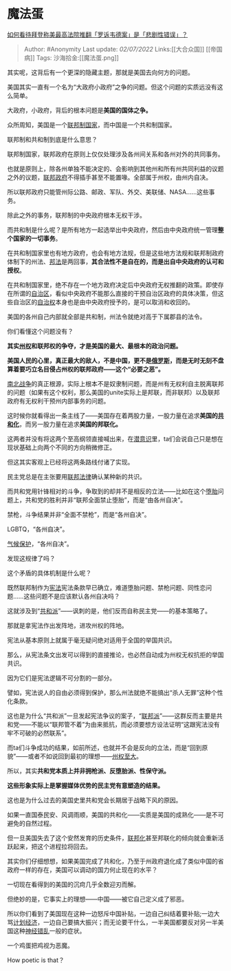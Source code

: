 # 魔法蛋
[如何看待拜登称美最高法院推翻「罗诉韦德案」是「悲剧性错误」？](https://www.zhihu.com/question/539543493/answer/2545809745)

> Author: #Anonymity
> Last update: *02/07/2022*
> Links:[[大合众国]] [[帝国病]]
> Tags:
> 沙海拾金:[[魔法蛋.png]]

其实呢，这背后有一个更深的隐藏主题，那就是美国去向何方的问题。

美国其实一直有一个名为“大政府小政府”之争的问题。但这个问题的实质远没有这么简单。

大政府，小政府，背后的根本问题是**美国的国体之争。**

众所周知，美国是一个[联邦制国家](https://www.zhihu.com/search?q=%E8%81%94%E9%82%A6%E5%88%B6%E5%9B%BD%E5%AE%B6&search_source=Entity&hybrid_search_source=Entity&hybrid_search_extra=%7B%22sourceType%22%3A%22answer%22%2C%22sourceId%22%3A2545809745%7D)，而中国是一个共和制国家。

联邦制和共和制到底是什么意思？

联邦制国家，联邦政府在原则上仅仅处理涉及各州间关系和各州对外的共同事务。

也就是原则上，除各州单独不能决定的、会影响到其他州和所有州共同利益的议题之外的议题，[联邦政府](https://www.zhihu.com/search?q=%E8%81%94%E9%82%A6%E6%94%BF%E5%BA%9C&search_source=Entity&hybrid_search_source=Entity&hybrid_search_extra=%7B%22sourceType%22%3A%22answer%22%2C%22sourceId%22%3A2545809745%7D)不得插手甚至不能置喙。全部属于州权，由州内自决。

所以联邦政府只能管州际公路、邮政、军队、外交、美联储、NASA……这些事务。

除此之外的事务，联邦制的中央政府根本无权干涉。

而共和制是什么呢？是所有地方一起选举出中央政府，然后由中央政府统一管理**整个国家的一切事务**。

在共和制国家里也有地方政府，也会有地方法规，但是这些地方法规和联邦制政府体制下的州法、[邦法](https://www.zhihu.com/search?q=%E9%82%A6%E6%B3%95&search_source=Entity&hybrid_search_source=Entity&hybrid_search_extra=%7B%22sourceType%22%3A%22answer%22%2C%22sourceId%22%3A2545809745%7D)是两回事，**其合法性不是自在的，而是出自中央政府的认可和授权**。

在共和制国家里，绝不存在一个地方政府决定后中央政府无权推翻的政策。即使存在所谓的[自治区](https://www.zhihu.com/search?q=%E8%87%AA%E6%B2%BB%E5%8C%BA&search_source=Entity&hybrid_search_source=Entity&hybrid_search_extra=%7B%22sourceType%22%3A%22answer%22%2C%22sourceId%22%3A2545809745%7D)，看似中央政府不能那么直接的干预自治区政府的具体决策，但这些自治区的[自治权](https://www.zhihu.com/search?q=%E8%87%AA%E6%B2%BB%E6%9D%83&search_source=Entity&hybrid_search_source=Entity&hybrid_search_extra=%7B%22sourceType%22%3A%22answer%22%2C%22sourceId%22%3A2545809745%7D)本身也是由中央政府授予的，是可以取消和收回的。

美国的各州自己内部就全部是共和制，州法令就绝对高于下属郡县的法令。

你们看懂这个问题没有？

**其实[州权](https://www.zhihu.com/search?q=%E5%B7%9E%E6%9D%83&search_source=Entity&hybrid_search_source=Entity&hybrid_search_extra=%7B%22sourceType%22%3A%22answer%22%2C%22sourceId%22%3A2545809745%7D)和联邦权的争夺，才是美国的最大、最根本的政治问题。**

**美国人民的心里，真正最大的敌人，不是中国，更不是[俄罗斯](https://www.zhihu.com/search?q=%E4%BF%84%E7%BD%97%E6%96%AF&search_source=Entity&hybrid_search_source=Entity&hybrid_search_extra=%7B%22sourceType%22%3A%22answer%22%2C%22sourceId%22%3A2545809745%7D)，而是无时无刻不盘算着要巧立名目侵占州权的联邦政府——这个“必要之恶”。**

[南北战争](https://www.zhihu.com/search?q=%E5%8D%97%E5%8C%97%E6%88%98%E4%BA%89&search_source=Entity&hybrid_search_source=Entity&hybrid_search_extra=%7B%22sourceType%22%3A%22answer%22%2C%22sourceId%22%3A2545809745%7D)的真正根源，实际上根本不是奴隶制问题，而是州有无权利自主脱离联邦的问题（如果有这个权利，那么美国的unite实际上是邦联，而非联邦）以及联邦政府有无权利干预州内部事务的问题。

这时候你就看得出一条主线了——美国存在着两股力量，一股力量在追求**美国的[共和化](https://www.zhihu.com/search?q=%E5%85%B1%E5%92%8C%E5%8C%96&search_source=Entity&hybrid_search_source=Entity&hybrid_search_extra=%7B%22sourceType%22%3A%22answer%22%2C%22sourceId%22%3A2545809745%7D)**，而另一股力量在追求**美国的邦联化。**

这两者并没有将这两个至高纲领直接喊出来，在[潜意识](https://www.zhihu.com/search?q=%E6%BD%9C%E6%84%8F%E8%AF%86&search_source=Entity&hybrid_search_source=Entity&hybrid_search_extra=%7B%22sourceType%22%3A%22answer%22%2C%22sourceId%22%3A2545809745%7D)里，ta们会说自己只是想在现状基础上向两个不同的方向稍微修正。

但这其实客观上已经将这两条路线付诸了实现。

民主党总是在主张要用[联邦法律](https://www.zhihu.com/search?q=%E8%81%94%E9%82%A6%E6%B3%95%E5%BE%8B&search_source=Entity&hybrid_search_source=Entity&hybrid_search_extra=%7B%22sourceType%22%3A%22answer%22%2C%22sourceId%22%3A2545809745%7D)确认某种新的共识。

而共和党用针锋相对的斗争，争取到的却并不是相反的立法——比如在这个[堕胎](https://www.zhihu.com/search?q=%E5%A0%95%E8%83%8E&search_source=Entity&hybrid_search_source=Entity&hybrid_search_extra=%7B%22sourceType%22%3A%22answer%22%2C%22sourceId%22%3A2545809745%7D)问题上，共和党的胜利并非“联邦全面禁止堕胎”，而是“由各州自决”。

禁枪，斗争结果并非“全面不禁枪”，而是“各州自决”。

LGBTQ，“各州自决”。

[气候保护](https://www.zhihu.com/search?q=%E6%B0%94%E5%80%99%E4%BF%9D%E6%8A%A4&search_source=Entity&hybrid_search_source=Entity&hybrid_search_extra=%7B%22sourceType%22%3A%22answer%22%2C%22sourceId%22%3A2545809745%7D)，“各州自决”。

发现这规律了吗？

这个矛盾的具体机制是什么呢？

既然联邦制作为[宪法](https://www.zhihu.com/search?q=%E5%AE%AA%E6%B3%95&search_source=Entity&hybrid_search_source=Entity&hybrid_search_extra=%7B%22sourceType%22%3A%22answer%22%2C%22sourceId%22%3A2545809745%7D)宪法条款早已确立，难道堕胎问题、禁枪问题、同性恋问题……这些问题不是应该默认各州自决吗？

这就涉及到“[共和派](https://www.zhihu.com/search?q=%E5%85%B1%E5%92%8C%E6%B4%BE&search_source=Entity&hybrid_search_source=Entity&hybrid_search_extra=%7B%22sourceType%22%3A%22answer%22%2C%22sourceId%22%3A2545809745%7D)”——讽刺的是，他们反而自称民主党——的基本策略了。

那就是拿宪法作出发阵地，进攻州权的阵地。

宪法从基本原则上就属于毫无疑问绝对适用于全国的举国共识。

那么，从宪法条文出发可以得到的直接推论，也必然自动成为州权无权抗拒的举国共识。

因为它们是宪法逻辑不可分割的一部分。

譬如，宪法说人的自由必须得到保护，那么州法就绝不能搞出“杀人无罪”这种个性化条款。

这也是为什么“共和派”一旦发起宪法争议的案子，“[联邦派](https://www.zhihu.com/search?q=%E8%81%94%E9%82%A6%E6%B4%BE&search_source=Entity&hybrid_search_source=Entity&hybrid_search_extra=%7B%22sourceType%22%3A%22answer%22%2C%22sourceId%22%3A2545809745%7D)”——这群反而主要是共和党——不能以“联邦管不着”为由来抵抗，而必须要想方设法证明“这跟宪法没有牢不可破的必然联系”。

而ta们斗争成功的结果，如前所述，也就并不会是反向的立法，而是“回到原貌”——或者不如说回到最初的理想——[州权至大](https://www.zhihu.com/search?q=%E5%B7%9E%E6%9D%83%E8%87%B3%E5%A4%A7&search_source=Entity&hybrid_search_source=Entity&hybrid_search_extra=%7B%22sourceType%22%3A%22answer%22%2C%22sourceId%22%3A2545809745%7D)。

所以，其实**共和党本质上并非拥枪派、反堕胎派、性保守派。**

**这些形象实际上是掌握媒体优势的民主党有意塑造的结果。**

这也是为什么过去的美国史里共和党会长期居于战略下风的原因。

如果一直国泰民安、风调雨顺，美国的共和化——实质是美国的成熟化——是不可避免的自然过程。

但一旦美国失去了这个安然发育的历史条件，[联邦化](https://www.zhihu.com/search?q=%E8%81%94%E9%82%A6%E5%8C%96&search_source=Entity&hybrid_search_source=Entity&hybrid_search_extra=%7B%22sourceType%22%3A%22answer%22%2C%22sourceId%22%3A2545809745%7D)甚至邦联化的倾向就会重新活跃起来，把这个进程拉将回去。

其实你们仔细想想，如果美国完成了共和化，乃至于州政府退化成了类似中国的省政府一样的存在，美国可以调动的国力何止现在的水平？

一切现在看得到的美国的沉疴几乎全数迎刃而解。

但绝妙的是，它事实上的理想——中国——被它自己定义成了邪恶。

所以你们看到了美国现在这种一边怒斥中国补贴，一边自己纠结着要补贴;一边大骂[计划经济](https://www.zhihu.com/search?q=%E8%AE%A1%E5%88%92%E7%BB%8F%E6%B5%8E&search_source=Entity&hybrid_search_source=Entity&hybrid_search_extra=%7B%22sourceType%22%3A%22answer%22%2C%22sourceId%22%3A2545809745%7D)，一边自己要搞大振兴；而无论要干什么，一半美国都要反对另一半美国这种[神经错乱](https://www.zhihu.com/search?q=%E7%A5%9E%E7%BB%8F%E9%94%99%E4%B9%B1&search_source=Entity&hybrid_search_source=Entity&hybrid_search_extra=%7B%22sourceType%22%3A%22answer%22%2C%22sourceId%22%3A2545809745%7D)一般的症状。

一个鸡蛋把鸡视为恶魔。

How poetic is that？

